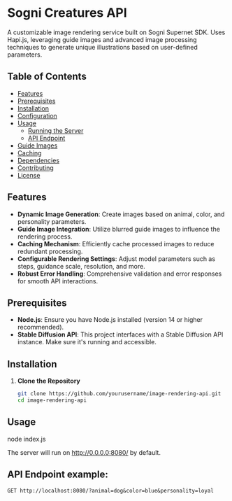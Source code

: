 # Sogni Creatures API

A customizable image rendering service built on Sogni Supernet SDK. Uses  Hapi.js, leveraging guide images and advanced image processing techniques to generate unique illustrations based on user-defined parameters.

## Table of Contents

- [Features](#features)
- [Prerequisites](#prerequisites)
- [Installation](#installation)
- [Configuration](#configuration)
- [Usage](#usage)
  - [Running the Server](#running-the-server)
  - [API Endpoint](#api-endpoint)
- [Guide Images](#guide-images)
- [Caching](#caching)
- [Dependencies](#dependencies)
- [Contributing](#contributing)
- [License](#license)

## Features

- **Dynamic Image Generation**: Create images based on animal, color, and personality parameters.
- **Guide Image Integration**: Utilize blurred guide images to influence the rendering process.
- **Caching Mechanism**: Efficiently cache processed images to reduce redundant processing.
- **Configurable Rendering Settings**: Adjust model parameters such as steps, guidance scale, resolution, and more.
- **Robust Error Handling**: Comprehensive validation and error responses for smooth API interactions.

## Prerequisites

- **Node.js**: Ensure you have Node.js installed (version 14 or higher recommended).
- **Stable Diffusion API**: This project interfaces with a Stable Diffusion API instance. Make sure it's running and accessible.

## Installation

1. **Clone the Repository**

   ```bash
   git clone https://github.com/yourusername/image-rendering-api.git
   cd image-rendering-api

## Usage

node index.js

The server will run on http://0.0.0.0:8080/ by default.

## API Endpoint example:

`GET http://localhost:8080/?animal=dog&color=blue&personality=loyal`
